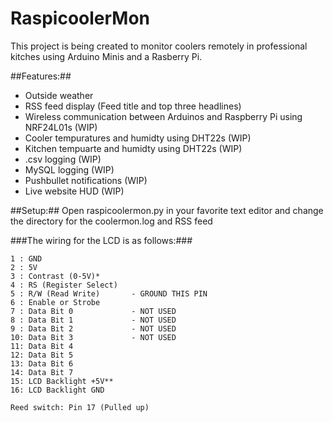 # RaspicoolerMon

This project is being created to monitor coolers remotely in professional kitches using Arduino Minis and a Rasberry Pi.

##Features:##
- Outside weather
- RSS feed display (Feed title and top three headlines)
- Wireless communication between Arduinos and Raspberry Pi using NRF24L01s (WIP)
- Cooler tempuratures and humidty using DHT22s (WIP)
- Kitchen tempuarte and humidty using DHT22s (WIP)
- .csv logging (WIP)
- MySQL logging (WIP)
- Pushbullet notifications (WIP)
- Live website HUD (WIP)

##Setup:##
Open raspicoolermon.py in your favorite text editor and change the directory for the coolermon.log and RSS feed

###The wiring for the LCD is as follows:###
```
1 : GND
2 : 5V
3 : Contrast (0-5V)*
4 : RS (Register Select)
5 : R/W (Read Write)       - GROUND THIS PIN
6 : Enable or Strobe
7 : Data Bit 0             - NOT USED
8 : Data Bit 1             - NOT USED
9 : Data Bit 2             - NOT USED
10: Data Bit 3             - NOT USED
11: Data Bit 4
12: Data Bit 5
13: Data Bit 6
14: Data Bit 7
15: LCD Backlight +5V**
16: LCD Backlight GND

Reed switch: Pin 17 (Pulled up)
```
